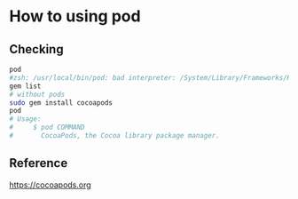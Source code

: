 # How to using pod

## Checking

```bash
pod
#zsh: /usr/local/bin/pod: bad interpreter: /System/Library/Frameworks/Ruby.framework/Versions/2.0/usr/bin: no such file or directory
gem list
# without pods
sudo gem install cocoapods
pod
# Usage:
#     $ pod COMMAND
#       CocoaPods, the Cocoa library package manager.
```

## Reference

<https://cocoapods.org>

